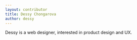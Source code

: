 ```yaml
---
layout: contributor
title: Dessy Chongarova
author: dessy
---
```

Dessy is a web designer, interested in product design and UX.
